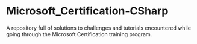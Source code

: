 # Microsoft_Certification-CSharp
A repository full of solutions to challenges and tutorials encountered while going through the Microsoft Certification training program.
